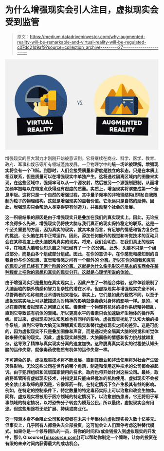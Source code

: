 # 为什么增强现实会引人注目，虚拟现实会受到监管

> 原文：<https://medium.datadriveninvestor.com/why-augmented-reality-will-be-remarkable-and-virtual-reality-will-be-regulated-c07dc21d9af9?source=collection_archive---------27----------------------->

![](img/b250a5b11e94330c0684be14dddd2491.png)

增强现实的巨大潜力才刚刚开始被意识到。它将继续在商业、科学、医学、教育、政府、军事和娱乐等所有领域蓬勃发展。一旦物理学中的[](https://oisource.com/physics.html)**统一场论被理解，增强现实将会有一个飞跃。到那时，人们会接受质量和密度是独立的状态，只是在本质上相互联系，但是质量可以在增强现实中单独产生。这将通过隔离区域内的图像来实现，在这些区域中，强频率可以从一个源发射，然后被另一个源强制限制，从而增加频率振幅以在特定点获得没有密度的质量。实质上，增强现实将演变成第一个全息甲板。这将只是一个自然的增强过程，其中量子频率的非物理结构(即场)自我限制为粒子的物理结构。这就是增强现实的显著价值。它永远只是自然的延伸。因此，增强现实只会帮助人类变得更有创造力，并推动整个社会的发展。**

**这一积极结果的原因是由于增强现实只是叠加在我们的真实现实上。因此，无论技术变得多么先进，增强现实仍将使大脑与我们真正的现实保持稳定的联系。这是一个至关重要的方面，因为真实的现实，就其本身而言，有足够的情感和智力复杂性的挑战，让头脑在其中正常运作。因此，添加任何额外的视觉和听觉技术的互动只会在某种程度上使头脑脱离真实的现实。将来，我们会明白，在我们真正的现实中，在物质大脑和认知头脑之间已经有了一个 [**的分离。**](https://www.linkedin.com/pulse/unmasking-how-intelligence-collaborates-emotion-facilitate-krutz/) 此外，头脑不只是一个组成部分，而是由多个组成部分组成。因此，在你的意识中，在你感觉和感知到的自我身份与你的思想、直觉和情感之间有一个额外的 [**分离。所以在你的自我和真实的现实之间已经有了两个阶段的分离。这就是为什么像电影这样基本的东西会在某种程度上把你的思想和真实的现实分开。这就是心理学所说的体验。**](https://www.linkedin.com/pulse/unmasking-cognitive-process-behind-questions-why-linchpin-anton-krutz/)**

**由于增强现实只是叠加在真实现实上，因此产生了一种组合体验，这种体验限制了大脑面临的额外情感和智力复杂性的潜在水平。但虚拟现实与增强现实完全不同，尽管两者的名称和商业术语听起来相似。事实上，它们是如此的截然不同，以至于虚拟现实实际上可以被描述为对精神的影响就像毒药对身体的影响一样。是的，可以在毒药和虚拟现实之间建立关联。毒素使一个物理有机体的操作系统精神错乱，直到它导致该有机体的衰竭。所以更高水平的毒素只会加速破坏生物体的操作系统。反过来，虚拟现实对认知思维也有同样的影响。虚拟现实扰乱了认知大脑的操作系统，直到它导致大脑无法理解真实现实和替代虚拟现实之间的差异。这是可能的，因为虚拟现实不只是叠加图像和声音，而是通过完全隔离大脑的视觉和听觉体验来替代新的现实。因此，虚拟现实越强烈，大脑面临的情感和智力挑战就越复杂。这导致了精神与真实现实分离的速度加快。这种脱离真实现实的过程使认知头脑的运作失常，就像毒药使物质有机体的运作失常一样。**

**不可避免的是，虚拟现实技术将不断发展，直到其商业和非法使用将对社会产生毁灭性影响。无论这些公司在世界的哪个角落，制造和使用这种技术的公司都会被起诉。由于犯罪组织和流氓国家使用的技术，政府也将开始针对这些公司。最终，政府将监管所有虚拟现实技术，并指定其只能由经批准的机构使用。虚拟现实不会被完全禁止和取缔的原因是，它像毒药一样，在特定情况下会产生极其有益的影响。例如，在特定的控制条件下，特定数量的特定毒药实际上可以治愈和改变生物体。同样，虚拟现实将被用于医疗领域的特定情况下，以治愈创伤患者。它还将用于军事领域的特定情况，以将恐怖分子转变为模范公民。所以最终，虚拟现实会有用途。但这些用途将无法扩展、持续或商业化。**

**这一预测本身不会阻止公司和投资者在未来十年集体向虚拟现实投入数十亿美元。但事实上，几乎所有人都将失去全部投资，这可能会让人们暂停考虑这种替代模式。如果你是一个领导团队的一员，将你的时间和/或金钱投入到虚拟现实的开发中，那么 OIsource([**【oiscource.com】**](https://oisource.com/index.html))可以帮助你制定一个策略，让你的投资在有限的未来时间内获得最大的成功机会。**